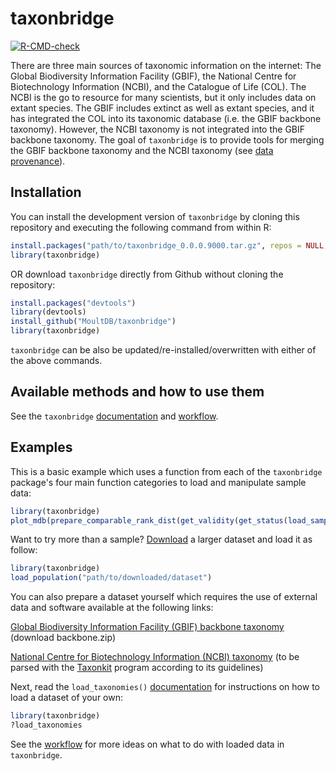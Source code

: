 
# taxonbridge

<!-- badges: start -->
[![R-CMD-check](https://github.com/MoultDB/taxonbridge/actions/workflows/main.yml/badge.svg)](https://github.com/MoultDB/taxonbridge/actions/workflows/main.yml)
<!-- badges: end -->

There are three main sources of taxonomic information on the internet: The Global Biodiversity Information Facility (GBIF), the National Centre for Biotechnology Information (NCBI), and the Catalogue of Life (COL). The NCBI is the go to resource for many scientists, but it only includes data on extant species. The GBIF includes extinct as well as extant species, and it has integrated the COL into its taxonomic database (i.e. the GBIF backbone taxonomy). However, the NCBI taxonomy is not integrated into the GBIF backbone taxonomy. The goal of `taxonbridge` is to provide tools for merging the GBIF backbone taxonomy and the NCBI taxonomy (see [data provenance](https://github.com/MoultDB/taxonbridge/blob/master/taxonbridge_data_provenance.pdf)).

## Installation

You can install the development version of `taxonbridge` by cloning this repository and executing the following command from within R:

``` r
install.packages("path/to/taxonbridge_0.0.0.9000.tar.gz", repos = NULL, type="source")
library(taxonbridge)
```

OR download `taxonbridge` directly from Github without cloning the repository:

``` r
install.packages("devtools")
library(devtools)
install_github("MoultDB/taxonbridge")
library(taxonbridge)
```

`taxonbridge` can be also be updated/re-installed/overwritten with either of the above commands. 

## Available methods and how to use them

See the `taxonbridge` [documentation](https://github.com/MoultDB/taxonbridge/blob/master/taxonbridge_0.0.0.9000.pdf) and [workflow](https://github.com/MoultDB/taxonbridge/blob/master/taxonbridge_workflow.pdf).

## Examples

This is a basic example which uses a function from each of the `taxonbridge` package's four main function categories to load and manipulate sample data:

``` r
library(taxonbridge)
plot_mdb(prepare_comparable_rank_dist(get_validity(get_status(load_sample()), valid = TRUE)))
```

Want to try more than a sample? [Download](https://drive.google.com/file/d/1gpvm9QKdOcuGo_cIXPkAgGlB-qfKZZU6/view?usp=sharing) a larger dataset and load it as follow:

``` r
library(taxonbridge)
load_population("path/to/downloaded/dataset")
```
You can also prepare a dataset yourself which requires the use of external data and software available at the following links:

[Global Biodiversity Information Facility (GBIF) backbone taxonomy](https://hosted-datasets.gbif.org/datasets/backbone/current/) (download backbone.zip)

[National Centre for Biotechnology Information (NCBI) taxonomy](https://ftp.ncbi.nlm.nih.gov/pub/taxonomy/new_taxdump/) (to be parsed with the [Taxonkit](https://bioinf.shenwei.me/taxonkit/download/) program according to its guidelines)

Next, read the `load_taxonomies()` [documentation](https://github.com/MoultDB/taxonbridge/blob/master/taxonbridge_0.0.0.9000.pdf) for instructions on how to load a dataset of your own:

``` r
library(taxonbridge)
?load_taxonomies
```

See the [workflow](https://github.com/MoultDB/taxonbridge/blob/master/taxonbridge_workflow.pdf) for more ideas on what to do with loaded data in `taxonbridge`.

